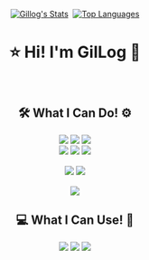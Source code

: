 <div align=center>


[![Gillog's Stats](https://github-readme-stats.vercel.app/api?username=swgil007&show_icons=true&theme=dracula)](https://github.com/swgil007?tab=repositories)
&nbsp;[![Top Languages](https://github-readme-stats.vercel.app/api/top-langs/?username=swgil007&layout=compact&theme=dracula)](https://github.com/swgil007?tab=repositories)

# ⭐ Hi! I'm GilLog 🚀

<br>

## 🛠 What I Can Do! ⚙ 



<img src="https://img.shields.io/badge/Java-007396?style=flat&logo=Java&logoColor=white"/>
<img src="https://img.shields.io/badge/PHP-777BB4?style=flat&logo=Php&logoColor=white"/>
<img src="https://img.shields.io/badge/Python-3776AB?style=flat&logo=Python&logoColor=white"/>

<br>

<img src="https://img.shields.io/badge/Spring-6DB33F?style=flat&logo=Spring&logoColor=white"/>
<img src="https://img.shields.io/badge/JavaScript-F7DF1E?style=flat&logo=JavaScript&logoColor=white"/>
<img src="https://img.shields.io/badge/jQuery-0769AD?style=flat&logo=jQuery&logoColor=white"/>

<br>
<br>

<img src="https://img.shields.io/badge/MySQL-4479A1?style=flat&logo=MySQL&logoColor=white"/>
<img src="https://img.shields.io/badge/Oracle-F80000?style=flat&logo=Oracle&logoColor=white"/>

<br>
<br>
<img src="https://img.shields.io/badge/AWS-232F3E?style=flat&logo=amazon-aws&logoColor=white"/>

## 💻 What I Can Use! 🧰

<img src="https://img.shields.io/badge/Eclipse-2C2255?style=flat&logo=eclipse-ide&logoColor=white"/>
<img src="https://img.shields.io/badge/VSCode-007ACC?style=flat&logo=visual-studio-code&logoColor=white"/>
<img src="https://img.shields.io/badge/IntelliJ-000000?style=flat&logo=intelli-j-ide&logoColor=white"/>
</div>



<!--
**swgil007/swgil007** is a ✨ _special_ ✨ repository because its `README.md` (this file) appears on your GitHub profile.

Here are some ideas to get you started:

- 🔭 I’m currently working on ...
- 🌱 I’m currently learning ...
- 👯 I’m looking to collaborate on ...
- 🤔 I’m looking for help with ...
- 💬 Ask me about ...
- 📫 How to reach me: ...
- 😄 Pronouns: ...
- ⚡ Fun fact: ...

-->
